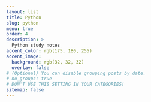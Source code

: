 ```yaml
---
layout: list
title: Python
slug: python
menu: true
order: 4
description: >
  Python study notes
accent_color: rgb(175, 180, 255)
accent_image:
  background: rgb(32, 32, 32)
  overlay: false
# (Optional) You can disable grouping posts by date.
# no_groups: true
# DON'T USE THIS SETTING IN YOUR CATEGORIES!
sitemap: false
---
```

